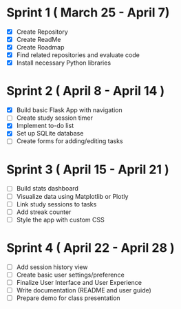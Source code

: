 # Sprint 1 ( March 25 - April 7)
- [x] Create Repository
- [x] Create ReadMe
- [x] Create Roadmap
- [x] Find related repositories and evaluate code
- [x] Install necessary Python libraries
      
# Sprint 2 ( April 8 - April 14 )
- [x] Build basic Flask App with navigation
- [ ] Create study session timer
- [x] Implement to-do list
- [x] Set up SQLite database
- [ ] Create forms for adding/editing tasks

# Sprint 3 ( April 15 - April 21 )
- [ ] Build stats dashboard
- [ ] Visualize data using Matplotlib or Plotly
- [ ] Link study sessions to tasks
- [ ] Add streak counter
- [ ] Style the app with custom CSS

# Sprint 4 ( April 22 - April 28 )
- [ ] Add session history view
- [ ] Create basic user settings/preference
- [ ] Finalize User Interface and User Experience
- [ ] Write documentation (README and user guide)
- [ ] Prepare demo for class presentation
